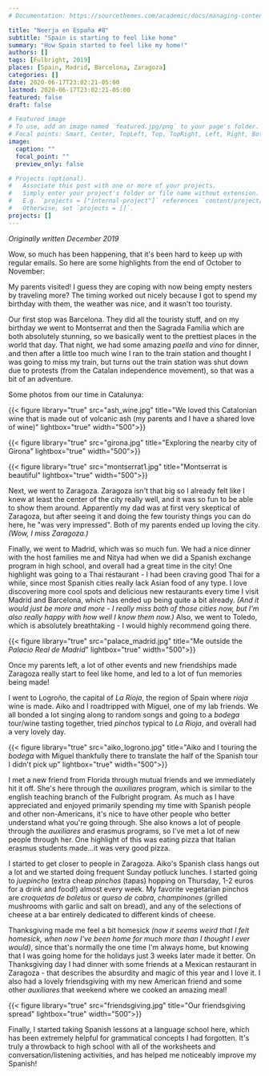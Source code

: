 ```yaml
---
# Documentation: https://sourcethemes.com/academic/docs/managing-content/

title: "Neerja en España #8"
subtitle: "Spain is starting to feel like home"
summary: "How Spain started to feel like my home!"
authors: []
tags: [Fulbright, 2019]
places: [Spain, Madrid, Barcelona, Zaragoza]
categories: []
date: 2020-06-17T23:02:21-05:00
lastmod: 2020-06-17T23:02:21-05:00
featured: false
draft: false

# Featured image
# To use, add an image named `featured.jpg/png` to your page's folder.
# Focal points: Smart, Center, TopLeft, Top, TopRight, Left, Right, BottomLeft, Bottom, BottomRight.
image:
  caption: ""
  focal_point: ""
  preview_only: false

# Projects (optional).
#   Associate this post with one or more of your projects.
#   Simply enter your project's folder or file name without extension.
#   E.g. `projects = ["internal-project"]` references `content/project/deep-learning/index.md`.
#   Otherwise, set `projects = []`.
projects: []
---
```


*Originally written December 2019*

Wow, so much has been happening, that it's been hard to keep up with regular emails. So here are some highlights from the end of October to November:

My parents visited! I guess they are coping with now being empty nesters by traveling more? The timing worked out nicely because I got to spend my birthday with them, the weather was nice, and it wasn't too touristy.

Our first stop was Barcelona. They did all the touristy stuff, and on my birthday we went to Montserrat and then the Sagrada Familia which are both absolutely stunning, so we basically went to the prettiest places in the world that day. That night, we had some amazing *paella* and *vino* for dinner, and then after a little too much wine I ran to the train station and thought I was going to miss my train, but turns out the train station was shut down due to protests (from the Catalan independence movement), so that was a bit of an adventure.

Some photos from our time in Catalunya:

 {{< figure library="true" src="ash_wine.jpg" title="We loved this Catalonian wine that is made out of volcanic ash (my parents and I have a shared love of wine)" lightbox="true" width="500">}}

 {{< figure library="true" src="girona.jpg" title="Exploring the nearby city of Girona" lightbox="true" width="500">}}

 {{< figure library="true" src="montserrat1.jpg" title="Montserrat is beautiful" lightbox="true" width="500">}}

Next, we went to Zaragoza. Zaragoza isn't that big so I already felt like I knew at least the center of the city really well, and it was so fun to be able to show them around. Apparently my dad was at first very skeptical of Zaragoza, but after seeing it and doing the few touristy things you can do here, he "was very impressed". Both of my parents ended up loving the city. *(Wow, I miss Zaragoza.)*

Finally, we went to Madrid, which was so much fun. We had a nice dinner with the host families me and Nitya had when we did a Spanish exchange program in high school, and overall had a great time in the city! One highlight was going to a Thai restaurant - I had been craving good Thai for a while, since most Spanish cities really lack Asian food of any type. I love discovering more cool spots and delicious new restaurants every time I visit Madrid and Barcelona, which has ended up being quite a bit already. *(And it would just be more and more - I really miss both of those cities now, but I'm also really happy with how well I know them now.)* Also, we went to Toledo, which is absolutely breathtaking - I would highly recommend going there.

 {{< figure library="true" src="palace_madrid.jpg" title="Me outside the *Palacio Real de Madrid*" lightbox="true" width="500">}}


Once my parents left, a lot of other events and new friendships made Zaragoza really start to feel like home, and led to a lot of fun memories being made!

I went to Logroño, the capital of *La Rioja*, the region of Spain where *rioja* wine is made. Aiko and I roadtripped with Miguel, one of my lab friends. We all bonded a lot singing along to random songs and going to a *bodega* tour/wine tasting together, tried *pinchos* typical to *La Rioja*, and overall had a very lovely day.

 {{< figure library="true" src="aiko_logrono.jpg" title="Aiko and I touring the *bodega* with Miguel thankfully there to translate the half of the Spanish tour I didn't pick up" lightbox="true" width="500">}}

I met a new friend from Florida through mutual friends and we immediately hit it off. She's here through the *auxiliares* program, which is similar to the english teaching branch of the Fulbright program. As much as I have appreciated and enjoyed primarily spending my time with Spanish people and other non-Americans, it's nice to have other people who better understand what you're going through. She also knows a lot of people through the *auxiliares* and erasmus programs, so I've met a lot of new people through her. One highlight of this was eating pizza that Italian erasmus students made...it was very good pizza.

I started to get closer to people in Zaragoza. Aiko's Spanish class hangs out a lot and we started doing frequent Sunday potluck lunches. I started going to *juepincho* (extra cheap *pinchos* (tapas) hopping on Thursday, 1-2 euros for a drink and food!) almost every week. My favorite vegetarian pinchos are *croquetas de boletus* or *queso de cabra*, *champinones* (grilled mushrooms with garlic and salt on bread), and any of the selections of cheese at a bar entirely dedicated to different kinds of cheese.

Thanksgiving made me feel a bit homesick *(now it seems weird that I felt homesick, when now I've been home for much more than I thought I ever would)*, since that's normally the one time I'm always home, but knowing that I was going home for the holidays just 3 weeks later made it better. On Thanksgiving day I had dinner with some friends at a Mexican restaurant in Zaragoza - that describes the absurdity and magic of this year and I love it. I also had a lovely friendsgiving with my new American friend and some other *auxiliares* that weekend where we cooked an amazing meal!

{{< figure library="true" src="friendsgiving.jpg" title="Our friendsgiving spread" lightbox="true" width="500">}}

Finally, I started taking Spanish lessons at a language school here, which has been extremely helpful for grammatical concepts I had forgotten. It's truly a throwback to high school with all of the worksheets and conversation/listening activities, and has helped me noticeably improve my Spanish!

